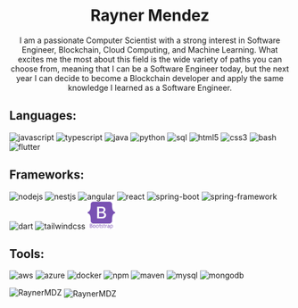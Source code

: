 <h1 align="center">Rayner Mendez</h1>

<p align="center">I am a passionate Computer Scientist with a strong interest in Software Engineer, Blockchain, Cloud Computing, and Machine Learning. What excites me the most about this field is the wide variety of paths you can choose from, meaning that I can be a Software Engineer today, but the next year I can decide to become a Blockchain developer and apply the same knowledge I learned as a Software Engineer.</p>


## Languages:
<img src="https://upload.wikimedia.org/wikipedia/commons/thumb/9/99/Unofficial_JavaScript_logo_2.svg/1200px-Unofficial_JavaScript_logo_2.svg.png" alt="javascript" height="50" /> <img src="https://miro.medium.com/max/816/1*mn6bOs7s6Qbao15PMNRyOA.png" alt="typescript" height="50" /> <img src="https://upload.wikimedia.org/wikipedia/en/thumb/3/30/Java_programming_language_logo.svg/242px-Java_programming_language_logo.svg.png" alt="java" height="60" /> <img src="https://upload.wikimedia.org/wikipedia/commons/thumb/c/c3/Python-logo-notext.svg/640px-Python-logo-notext.svg.png" alt="python" height="50" /> <img src="https://hackr.io/tutorials/sql/logo-sql.svg?ver=1642082724" alt="sql" height="50" /> <img src="https://upload.wikimedia.org/wikipedia/commons/thumb/6/61/HTML5_logo_and_wordmark.svg/800px-HTML5_logo_and_wordmark.svg.png" alt="html5" height="50" /> <img src="https://upload.wikimedia.org/wikipedia/commons/thumb/d/d5/CSS3_logo_and_wordmark.svg/1200px-CSS3_logo_and_wordmark.svg.png" alt="css3" height="50" /> <img src="https://encrypted-tbn0.gstatic.com/images?q=tbn:ANd9GcRhZ74fLjQMXZK9MCa_4jG7S9XrAwWrQ6Z1-EqBbAQsCiJldaAHkwiPuxpEXya1UwZvQhQ&usqp=CAU" alt="bash" height="50" /> <img src="https://logowik.com/content/uploads/images/flutter5786.jpg" alt="flutter" height="50" />

## Frameworks:
<img src="https://media.istockphoto.com/vectors/nodejs-vector-logo-backend-programming-in-javascript-server-vector-id1195857274?k=20&m=1195857274&s=170667a&w=0&h=k8oHsv3ehrvhviozLlvhEjGHweiHU7hbBv7bHEkgUqc=" alt="nodejs" height="50" /> <img src="https://res.cloudinary.com/practicaldev/image/fetch/s--yblwVfXu--/c_limit%2Cf_auto%2Cfl_progressive%2Cq_auto%2Cw_880/https://thepracticaldev.s3.amazonaws.com/i/2xwnrswa6wfscoknc63c.png" alt="nestjs" height="50" /> <img src="https://upload.wikimedia.org/wikipedia/commons/thumb/c/cf/Angular_full_color_logo.svg/1200px-Angular_full_color_logo.svg.png" alt="angular" height="50" /> <img src="https://upload.wikimedia.org/wikipedia/commons/thumb/a/a7/React-icon.svg/1200px-React-icon.svg.png" alt="react" height="50" /> <img src="https://pbs.twimg.com/profile_images/1235868806079057921/fTL08u_H_400x400.png" alt="spring-boot" height="50" /> <img src="https://spring.io/images/OG-Spring.png" alt="spring-framework" height="50" /> <img src="https://miro.medium.com/max/400/1*yG6sdo2-MFmZQUgjrgtzXA.png" alt="dart" height="50" /> <img src="https://miro.medium.com/max/712/0*QXkyD4rFK7ivYf9-.png" alt="tailwindcss" height="50" /> <img src="https://raw.githubusercontent.com/devicons/devicon/master/icons/bootstrap/bootstrap-plain-wordmark.svg" alt="bootstrap" height="50" />

## Tools:
<img src="https://pds.police.uk/wp-content/uploads/2022/02/AWS_logo_updated-1024x683.png" alt="aws" height="50" /> <img src="https://iteraprocess.com/wp-content/uploads/2020/10/azure.jpg" alt="azure" height="50" /> <img src="https://servicenav.coservit.com/wp-content/uploads/2021/05/203.jpg" alt="docker" height="50" /> <img src="https://www.w3schools.com/whatis/img_npm.jpg" alt="npm" height="50" /> <img src="https://www.simplilearn.com/ice9/free_resources_article_thumb/Maven.png" alt="maven" height="50" /> <img src="https://pbs.twimg.com/profile_images/1255113654049128448/J5Yt92WW_400x400.png" alt="mysql" height="50" /> <img src="https://g.foolcdn.com/art/companylogos/square/mdb.png" alt="mongodb" height="50" /> <img src="https://miro.medium.com/max/1400/0*0bGgvQVttKvcr3qd.png" alt="" height="50" />

<p><img align="left" src="https://github-readme-stats.vercel.app/api/top-langs?username=RaynerMDZ&show_icons=true&locale=en&layout=compact" alt="RaynerMDZ" /></p>
<p>&nbsp;<img align="center" src="https://github-readme-stats.vercel.app/api?username=RaynerMDZ&show_icons=true&locale=en" alt="RaynerMDZ" /></p>
